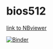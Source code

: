 # bios512
[link to NBviewer](https://nbviewer.jupyter.org/github/RanHao000/bios512/tree/master/)

[![Binder](https://mybinder.org/badge_logo.svg)](https://mybinder.org/v2/gh/RanHao000/bios512/master)
